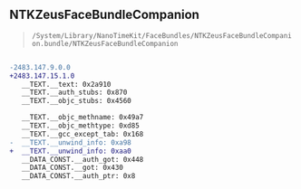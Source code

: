 ## NTKZeusFaceBundleCompanion

> `/System/Library/NanoTimeKit/FaceBundles/NTKZeusFaceBundleCompanion.bundle/NTKZeusFaceBundleCompanion`

```diff

-2483.147.9.0.0
+2483.147.15.1.0
   __TEXT.__text: 0x2a910
   __TEXT.__auth_stubs: 0x870
   __TEXT.__objc_stubs: 0x4560

   __TEXT.__objc_methname: 0x49a7
   __TEXT.__objc_methtype: 0xd85
   __TEXT.__gcc_except_tab: 0x168
-  __TEXT.__unwind_info: 0xa98
+  __TEXT.__unwind_info: 0xaa0
   __DATA_CONST.__auth_got: 0x448
   __DATA_CONST.__got: 0x430
   __DATA_CONST.__auth_ptr: 0x8

```
